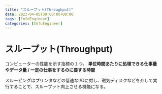 ```yaml
---
title: "スループット(Throughput)"
date: 2023-04-05T00:00:00+09:00
tags: [InfoEngineer]
categories: [InfoEngineer]
---
```

# スループット(Throughput)

コンピューターの性能を示す指標の１つ。
**単位時間あたりに処理できる仕事量やデータ量 / 一定の仕事をするのに要する時間**

スルーピングはプリンタなどの低速なI/Oに対し、磁気ディスクなどを介して実行することで、スループット向上させる機能になる。